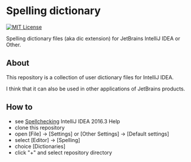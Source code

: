 # Spelling dictionary

[![MIT License](http://img.shields.io/badge/license-MIT-blue.svg?style=flat)](LICENSE)

Spelling dictionary files (aka dic extension) for JetBrains IntelliJ IDEA or Other.

## About

This repository is a collection of user dictionary files for IntelliJ IDEA.

I think that it can also be used in other applications of JetBrains products.

## How to

* see [Spellchecking](https://www.jetbrains.com/help/idea/2016.3/spellchecking.html)  IntelliJ IDEA 2016.3 Help
* clone this repository
* open [File] -> [Settings] or [Other Settings] -> [Default settings]
* select [Editor] -> [Spelling]
* choice [Dictionaries]
* click "+" and select repository directory

